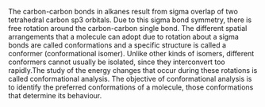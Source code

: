 The carbon-carbon bonds in alkanes result from sigma overlap of two tetrahedral carbon sp3 orbitals. Due to this sigma bond symmetry, there is free rotation around the carbon-carbon single bond. The different spatial arrangements that a molecule can adopt due to rotation about a sigma bonds are called conformations and a specific structure is called a conformer (conformational isomer). Unlike other kinds of isomers, different conformers cannot usually be isolated, since they interconvert too rapidly.The study of the energy changes that occur during these rotations is called conformational analysis. The objective of conformational analysis is to identify the preferred conformations of a molecule, those conformations that determine its behaviour.
